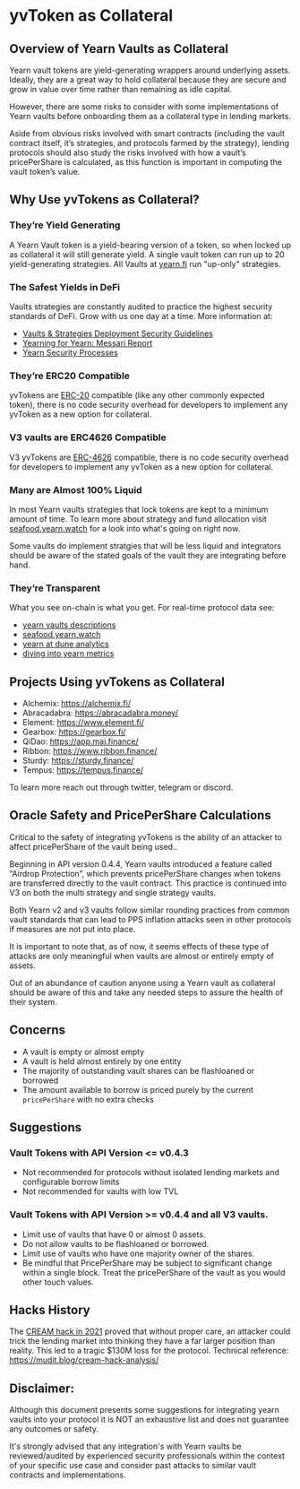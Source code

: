 # yvToken as Collateral

## Overview of Yearn Vaults as Collateral

Yearn vault tokens are yield-generating wrappers around underlying assets.
Ideally, they are a great way to hold collateral because they are secure and grow in value over time rather than remaining as idle capital.

However, there are some risks to consider with some implementations of Yearn vaults before onboarding them as a collateral type in lending markets.

Aside from obvious risks involved with smart contracts (including the vault contract itself, it’s strategies, and protocols farmed by the strategy), lending protocols should also study the risks involved with how a vault’s pricePerShare is calculated, as this function is important in computing the vault token’s value.

## Why Use yvTokens as Collateral?

### They’re Yield Generating

A Yearn Vault token is a yield-bearing version of a token, so when locked up as collateral it will still generate yield. A single vault token can run up to 20 yield-generating strategies. All Vaults at [yearn.fi](https://yearn.fi/#/vaults) run "up-only" strategies.

### The Safest Yields in DeFi

Vaults strategies are constantly audited to practice the highest security standards of DeFi. Grow with us one day at a time. More information at:

* [Vaults & Strategies Deployment Security Guidelines](https://docs.yearn.fi/developers/v2/DEPLOYMENT)
* [Yearning for Yearn: Messari Report](https://messari.io/article/yearning-for-yearn)
* [Yearn Security Processes](https://github.com/yearn/yearn-security/blob/master/SECURITY.md)

### They’re ERC20 Compatible

yvTokens are [ERC-20](https://ethereum.org/en/developers/docs/standards/tokens/erc-20/) compatible (like any other commonly expected token), there is no code security overhead for developers to implement any yvToken as a new option for collateral.

### V3 vaults are ERC4626 Compatible

V3 yvTokens are [ERC-4626](https://eips.ethereum.org/EIPS/eip-4626) compatible, there is no code security overhead for developers to implement any yvToken as a new option for collateral.

### Many are Almost 100% Liquid

In most Yearn vaults strategies that lock tokens are kept to a minimum amount of time. To learn more about strategy and fund allocation visit [seafood.yearn.watch](https://seafood.yearn.watch/) for a look into what's going on right now.

Some vaults do implement stratgies that will be less liquid and integrators should be aware of the stated goals of the vault they are integrating before hand.

### They’re Transparent

What you see on-chain is what you get. For real-time protocol data see:

* [yearn vaults descriptions](https://vaults.yearn.fi/)
* [seafood.yearn.watch](https://seafood.yearn.watch/)
* [yearn at dune analytics](https://dune.com/projects/yearn)
* [diving into yearn metrics](https://medium.com/iearn/diving-into-yearn-metrics-8c3fb0520927)

## Projects Using yvTokens as Collateral

* Alchemix: https://alchemix.fi/
* Abracadabra: https://abracadabra.money/
* Element: https://www.element.fi/
* Gearbox: https://gearbox.fi/
* QiDao: https://app.mai.finance/
* Ribbon: https://www.ribbon.finance/
* Sturdy: https://sturdy.finance/
* Tempus: https://tempus.finance/

To learn more reach out through twitter, telegram or discord.

## Oracle Safety and PricePerShare Calculations

Critical to the safety of integrating yvTokens is the ability of an attacker to affect pricePerShare of the vault being used..

Beginning in API version 0.4.4, Yearn vaults introduced a feature called “Airdrop Protection”, which prevents pricePerShare changes when tokens are transferred directly to the vault contract. This practice is continued into V3 on both the multi strategy and single strategy vaults.

Both Yearn v2 and v3 vaults follow similar rounding practices from common vault standards that can lead to PPS inflation attacks seen in other protocols if measures are not put into place.

It is important to note that, as of now, it seems effects of these type of attacks are only meaningful when vaults are almost or entirely empty of assets.

Out of an abundance of caution anyone using a Yearn vault as collateral should be aware of this and take any needed steps to assure the health of their system.

## Concerns

- A vault is empty or almost empty
- A vault is held almost entirely by one entity
- The majority of outstanding vault shares can be flashloaned or borrowed
- The amount available to borrow is priced purely by the current `pricePerShare` with no extra checks

## Suggestions

### Vault Tokens with API Version <= v0.4.3

* Not recommended for protocols without isolated lending markets and configurable borrow limits
* Not recommended for vaults with low TVL

### Vault Tokens with API Version >= v0.4.4 and all V3 vaults.

- Limit use of vaults that have 0 or almost 0 assets.
- Do not allow vaults to be flashloaned or borrowed.
- Limit use of vaults who have one majority owner of the shares.
- Be mindful that PricePerShare may be subject to significant change within a single block. Treat the pricePerShare of the vault as you would other touch values.

## Hacks History

The [CREAM hack in 2021](https://github.com/yearn/yearn-security/blob/master/disclosures/2021-10-27.md) proved that without proper care, an attacker could trick the lending market into thinking they have a far larger position than reality. This led to a tragic $130M loss for the protocol. Technical reference: https://mudit.blog/cream-hack-analysis/

## Disclaimer:

Although this document presents some suggestions for integrating yearn vaults into your protocol it is NOT an exhaustive list and does not guarantee any outcomes or safety.

It's strongly advised that any integration's with Yearn vaults be reviewed/audited by experienced security professionals within the context of your specific use case and consider past attacks to similar vault contracts and implementations.